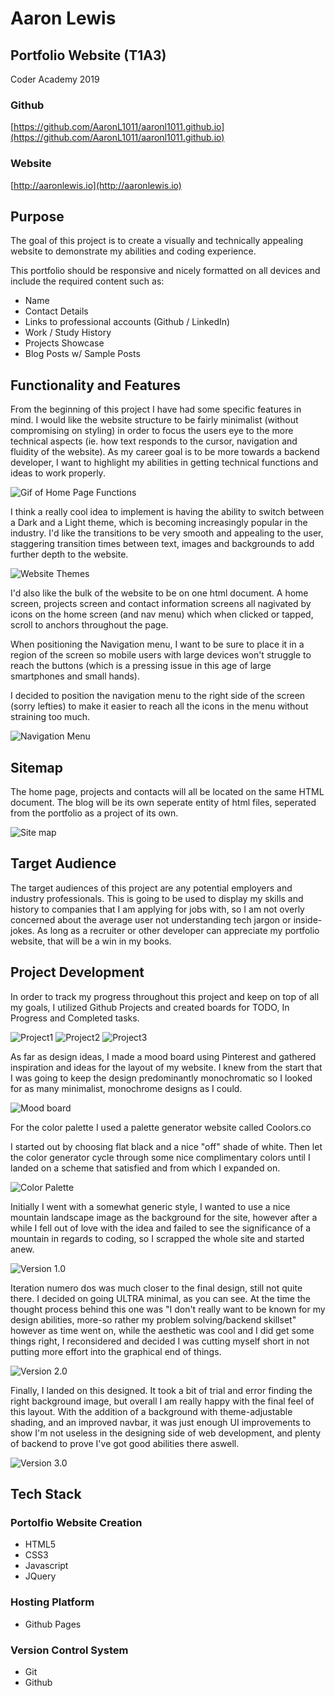 # Aaron Lewis

## Portfolio Website (T1A3)

Coder Academy 2019


### Github

[https://github.com/AaronL1011/aaronl1011.github.io](https://github.com/AaronL1011/aaronl1011.github.io)

### Website

[http://aaronlewis.io](http://aaronlewis.io)

## Purpose

The goal of this project is to create a visually and technically appealing website to demonstrate my abilities and coding experience.

This portfolio should be responsive and nicely formatted on all devices and include the required content such as:

- Name
- Contact Details
- Links to professional accounts (Github / LinkedIn)
- Work / Study History
- Projects Showcase
- Blog Posts w/ Sample Posts

## Functionality and Features

From the beginning of this project I have had some specific features in mind. I would like the website structure to be fairly minimalist (without compromising on styling) in order to focus the users eye to the more technical aspects (ie. how text responds to the cursor, navigation and fluidity of the website). As my career goal is to be more towards a backend developer, I want to highlight my abilities in getting technical functions and ideas to work properly. 

![Gif of Home Page Functions](docs/menulinks.gif)

I think a really cool idea to implement is having the ability to switch between a Dark and a Light theme, which is becoming increasingly popular in the industry. I'd like the transitions to be very smooth and appealing to the user, staggering transition times between text, images and backgrounds to add further depth to the website.

![Website Themes](docs/themes.png)


I'd also like the bulk of the website to be on one html document. A home screen, projects screen and contact information screens all nagivated by icons on the home screen (and nav menu) which when clicked or tapped, scroll to anchors throughout the page. 

When positioning the Navigation menu, I want to be sure to place it in a region of the screen so mobile users with large devices won't struggle to reach the buttons (which is a pressing issue in this age of large smartphones and small hands).

I decided to position the navigation menu to the right side of the screen (sorry lefties) to make it easier to reach all the icons in the menu without straining too much.

![Navigation Menu](docs/navmenu.png)

## Sitemap

The home page, projects and contacts will all be located on the same HTML document. The blog will be its own seperate entity of html files, seperated from the portfolio as a project of its own.

![Site map](docs/sitemap.png)

## Target Audience

The target audiences of this project are any potential employers and industry professionals. This is going to be used to display my skills and history to companies that I am applying for jobs with, so I am not overly concerned about the average user not understanding tech jargon or inside-jokes. As long as a recruiter or other developer can appreciate my portfolio website, that will be a win in my books.

## Project Development

In order to track my progress throughout this project and keep on top of all my goals, I utilized Github Projects and created boards for TODO, In Progress and Completed tasks.

![Project1](docs/Project1.png)
![Project2](docs/Project2.png)
![Project3](docs/Project3.png)

As far as design ideas, I made a mood board using Pinterest and gathered inspiration and ideas for the layout of my website. I knew from the start that I was going to keep the design predominantly monochromatic so I looked for as many minimalist, monochrome designs as I could.

![Mood board](docs/moodboard.png)

For the color palette I used a palette generator website called Coolors.co

I started out by choosing flat black and a nice "off" shade of white. Then let the color generator cycle through some nice complimentary colors until I landed on a scheme that satisfied and from which I expanded on.

![Color Palette](docs/colorpalette.png)

Initially I went with a somewhat generic style, I wanted to use a nice mountain landscape image as the background for the site, however after a while I fell out of love with the idea and failed to see the significance of a mountain in regards to coding, so I scrapped the whole site and started anew.

![Version 1.0](docs/version01.png)

Iteration numero dos was much closer to the final design, still not quite there. I decided on going ULTRA minimal, as you can see. At the time the thought process behind this one was "I don't really want to be known for my design abilities, more-so rather my problem solving/backend skillset" however as time went on, while the aesthetic was cool and I did get some things right, I reconsidered and decided I was cutting myself short in not putting more effort into the graphical end of things.

![Version 2.0](docs/version20.png)

Finally, I landed on this designed. It took a bit of trial and error finding the right background image, but overall I am really happy with the final feel of this layout. With the addition of a background with theme-adjustable shading, and an improved navbar, it was just enough UI improvements to show I'm not useless in the designing side of web development, and plenty of backend to prove I've got good abilities there aswell.

![Version 3.0](docs/version21.png)

## Tech Stack

### Portolfio Website Creation

- HTML5
- CSS3
- Javascript
- JQuery

### Hosting Platform

- Github Pages

### Version Control System

- Git
- Github